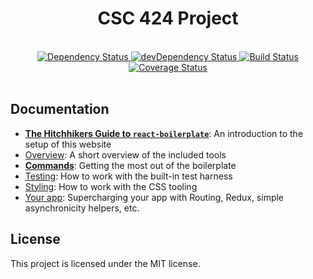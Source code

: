 <div align="center">
  <h1>CSC 424 Project</h1>
</div>

<br />

<div align="center">
  <!-- Dependency Status -->
  <a href="https://david-dm.org/Gods-Of-ACM/frontEnd">
    <img src="https://david-dm.org/Gods-Of-ACM/frontEnd.svg" alt="Dependency Status" />
  </a>
  <!-- devDependency Status -->
  <a href="https://david-dm.org/Gods-Of-ACM/frontEnd#info=devDependencies">
    <img src="https://david-dm.org/Gods-Of-ACM/frontEnd/dev-status.svg" alt="devDependency Status" />
  </a>
  <!-- Build Status -->
  <a href="https://travis-ci.org/Gods-Of-ACM/frontEnd">
    <img src="https://travis-ci.org/Gods-Of-ACM/frontEnd" alt="Build Status" />
  </a>
  <!-- Test Coverage -->
  <a href='https://coveralls.io/github/Gods-Of-ACM/frontEnd?branch=master'>
    <img src='https://coveralls.io/repos/github/Gods-Of-ACM/frontEnd/badge.svg?branch=master' alt='Coverage Status' />
  </a>
</div>

<br />

## Documentation

- [**The Hitchhikers Guide to `react-boilerplate`**](docs/general/introduction.md): An introduction to the setup of this website
- [Overview](docs/general): A short overview of the included tools
- [**Commands**](docs/general/commands.md): Getting the most out of the boilerplate
- [Testing](docs/testing): How to work with the built-in test harness
- [Styling](docs/css): How to work with the CSS tooling
- [Your app](docs/js): Supercharging your app with Routing, Redux, simple
  asynchronicity helpers, etc.

## License

This project is licensed under the MIT license.
